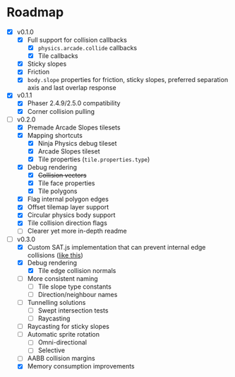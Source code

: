 # Roadmap

- [x] v0.1.0
  - [x] Full support for collision callbacks
    - [x] `physics.arcade.collide` callbacks
    - [x] Tile callbacks
  - [x] Sticky slopes
  - [x] Friction
  - [x] `body.slope` properties for friction, sticky slopes, preferred
    separation axis and last overlap response
- [x] v0.1.1
  - [x] Phaser 2.4.9/2.5.0 compatibility
  - [x] Corner collision pulling
- [ ] v0.2.0
  - [x] Premade Arcade Slopes tilesets
  - [x] Mapping shortcuts
    - [x] Ninja Physics debug tileset
    - [x] Arcade Slopes tileset
    - [x] Tile properties (`tile.properties.type`)
  - [x] Debug rendering
    - [x] ~~Collision vectors~~
    - [x] Tile face properties
    - [x] Tile polygons
  - [x] Flag internal polygon edges
  - [x] Offset tilemap layer support
  - [x] Circular physics body support
  - [x] Tile collision direction flags
  - [ ] Clearer yet more in-depth readme
- [ ] v0.3.0
  - [x] Custom SAT.js implementation that can prevent internal edge collisions
    ([like this](http://www.wildbunny.co.uk/blog/2012/10/31/2d-polygonal-collision-detection-and-internal-edges/comment-page-1/#comment-1978))
  - [x] Debug rendering
    - [x] Tile edge collision normals
  - [ ] More consistent naming
    - [ ] Tile slope type constants
    - [ ] Direction/neighbour names
  - [ ] Tunnelling solutions
    - [ ] Swept intersection tests
    - [ ] Raycasting
  - [ ] Raycasting for sticky slopes
  - [ ] Automatic sprite rotation
    - [ ] Omni-directional
    - [ ] Selective
  - [ ] AABB collision margins
  - [x] Memory consumption improvements
